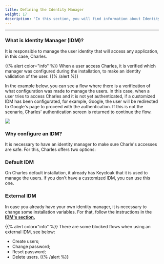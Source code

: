 ```yaml
---
title: Defining the Identity Manager
weight: 17
description: 'In this section, you will find information about Identity Manager.'
---
```


---

### **What is Identity Manager \(IDM\)?**

It is responsible to manage the user identity that will access any application, in this case, Charles.

{{% alert color="info" %}}
When a user access Charles, it is verified which manager was configured during the installation, to make an identity validation of the user. 
{{% /alert %}}

In the example below, you can see a flow where there is a verification of what configuration was made to manage the users. In this case, when a user tries to access Charles and it is not yet authenticated, if a customized IDM has been configurated, for example, Google, the user will be redirected to Google's page to proceed with the authentication. If this is not the scenario, Charles' authentication screen is returned to continue the flow.

![](/shared/untitled-diagram-1-.png)

### **Why configure an IDM?** 

It is necessary to have an identity manager to make sure Charle's accesses are safe. For this, Charles offers two options:

### **Default IDM**

On Charles default installation, it already has Keycloak that it is used to manage the users. If you don't have a customized IDM, you can use this one.

### **External IDM** 

In case you already have your own identity manager, it is necessary to change some installation variables. For that, follow the instructions in the [**IDM's section.**](/reference/identity-manager/)

{{% alert color="info" %}}
There are some blocked flows when using an external IDM, see below:

* Create users;
* Change password;
* Reset password; 
* Delete users. 
{{% /alert %}}
